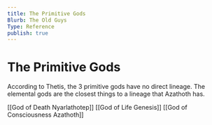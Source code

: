 ```yaml
---
title: The Primitive Gods
Blurb: The Old Guys
Type: Reference
publish: true
---
```

# The Primitive Gods

According to Thetis, the 3 primitive gods have no direct lineage. The elemental gods are the closest things to a lineage that Azathoth has. 

[[God of Death Nyarlathotep]]
[[God of Life Genesis]]
[[God of Consciousness Azathoth]]
